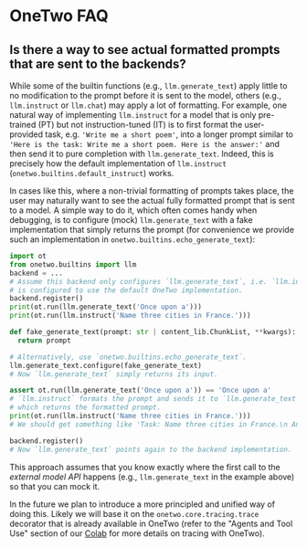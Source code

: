 # OneTwo FAQ

## Is there a way to see actual formatted prompts that are sent to the backends?

While some of the builtin functions (e.g., `llm.generate_text`) apply little to
no modification to the prompt before it is sent to the model, others (e.g.,
`llm.instruct` or `llm.chat`) may apply a lot of formatting. For example,
one natural way of implementing `llm.instruct` for a model that is only
pre-trained (PT) but not instruction-tuned (IT) is to first format the
user-provided task, e.g. `'Write me a short poem'`, into a longer prompt similar
to `'Here is the task: Write me a short poem. Here is the answer:'` and then
send it to pure completion with `llm.generate_text`. Indeed, this is precisely
how the default implementation of `llm.instruct`
(`onetwo.builtins.default_instruct`) works.

In cases like this, where a non-trivial formatting of prompts takes place, the
user may naturally want to see the actual fully formatted prompt that is sent to
a model.  A simple way to do it, which often comes handy when debugging, is to
configure (mock) `llm.generate_text` with a fake implementation that simply
returns the prompt (for convenience we provide such an implementation in
`onetwo.builtins.echo_generate_text`):

  ```python
  import ot
  from onetwo.builtins import llm
  backend = ...
  # Assume this backend only configures `llm.generate_text`, i.e. `llm.instruct`
  # is configured to use the default OneTwo implementation.
  backend.register()
  print(ot.run(llm.generate_text('Once upon a')))
  print(ot.run(llm.instruct('Name three cities in France.')))

  def fake_generate_text(prompt: str | content_lib.ChunkList, **kwargs):
    return prompt

  # Alternatively, use `onetwo.builtins.echo_generate_text`.
  llm.generate_text.configure(fake_generate_text)
  # Now `llm.generate_text` simply returns its input.

  assert ot.run(llm.generate_text('Once upon a')) == 'Once upon a'
  # `llm.instruct` formats the prompt and sends it to `llm.generate_text`,
  # which returns the formatted prompt.
  print(ot.run(llm.instruct('Name three cities in France.')))
  # We should get something like 'Task: Name three cities in France.\n Answer:'.

  backend.register()
  # Now `llm.generate_text` points again to the backend implementation.
  ```

This approach assumes that you know exactly where the first call to the
*external model API* happens (e.g., `llm.generate_text` in the example above) so
that you can mock it.

In the future we plan to introduce a more principled and unified way of doing
this.
Likely we will base it on the `onetwo.core.tracing.trace` decorator that is
already available in OneTwo (refer to the "Agents and Tool Use" section of our
[Colab](https://colab.research.google.com/github/google-deepmind/onetwo/blob/main/colabs/tutorial.ipynb)
for more details on tracing with OneTwo).
